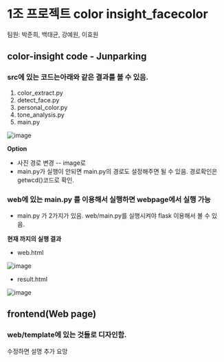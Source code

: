 # **1조 프로젝트 color insight_facecolor** <br>
팀원: 박준희, 백태균, 강예원, 이효원


## color-insight code - Junparking
### src에 있는 코드는아래와 같은 결과를 볼 수 있음.
1. color_extract.py
2. detect_face.py
3. personal_color.py
4. tone_analysis.py
5. main.py

![image](https://github.com/Be-1st/Personal_Face_color/assets/141213047/5eb23fe3-020c-49ac-9c85-ea4653c83d85)

**Option**
* 사진 경로 변경 -- image로
* main.py가 실행이 안되면 main.py의 경로도 설정해주면 될 수 있음. 경로확인은 getwcd()코드로 확인.


### web에 있는 main.py 를 이용해서 실행하면 webpage에서 실행 가능

* main.py 가 2가지가 있음. web/main.py를 실행시켜야 flask 이용해서 볼 수 있음.

**현재 까지의 실행 결과**
* web.html

![image](https://github.com/Be-1st/Personal_Face_color/assets/141213047/8d56b610-bbc7-42d7-8120-7dcff44664d2)

* result.html
  
![image](https://github.com/Be-1st/Personal_Face_color/assets/141213047/1ac7df53-bc78-43da-9e76-6ad787c3a68f)


## frontend(Web page) 
### web/template에 있는 것들로 디자인함. 
수정하면 설명 추가 요망

